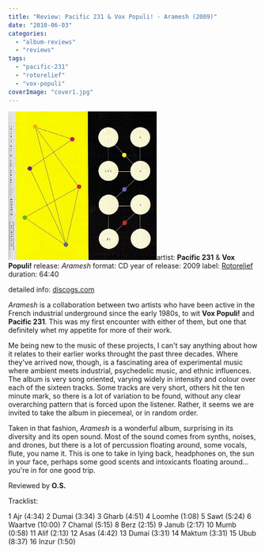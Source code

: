 ```yaml
---
title: "Review: Pacific 231 & Vox Populi! - Aramesh (2009)"
date: "2010-06-03"
categories: 
  - "album-reviews"
  - "reviews"
tags: 
  - "pacific-231"
  - "rotorelief"
  - "vox-populi"
coverImage: "cover1.jpg"
---
```


[![](images/cover1.jpg "p321_vp_aramesh")](http://www.eveningoflight.nl/wordpress/wp-content/uploads/2010/06/cover1.jpg "p321_vp_aramesh")artist: **Pacific 231** & **Vox Populi!** release: _Aramesh_ format: CD year of release: 2009 label: [Rotorelief](http://www.rotorelief.com/) duration: 64:40

detailed info: [discogs.com](http://www.discogs.com/release/1848353)

_Aramesh_ is a collaboration between two artists who have been active in the French industrial underground since the early 1980s, to wit **Vox Populi!** and **Pacific 231**. This was my first encounter with either of them, but one that definitely whet my appetite for more of their work.

Me being new to the music of these projects, I can't say anything about how it relates to their earlier works throught the past three decades. Where they've arrived now, though, is a fascinating area of experimental music where ambient meets industrial, psychedelic music, and ethnic influences. The album is very song oriented, varying widely in intensity and colour over each of the sixteen tracks. Some tracks are very short, others hit the ten minute mark, so there is a lot of variation to be found, without any clear overarching pattern that is forced upon the listener. Rather, it seems we are invited to take the album in piecemeal, or in random order.

Taken in that fashion, _Aramesh_ is a wonderful album, surprising in its diversity and its open sound. Most of the sound comes from synths, noises, and drones, but there is a lot of percussion floating around, some vocals, flute, you name it. This is one to take in lying back, headphones on, the sun in your face, perhaps some good scents and intoxicants floating around... you're in for one good trip.

Reviewed by **O.S.**

Tracklist:

1 Ajr (4:34) 2 Dumai (3:34) 3 Gharb (4:51) 4 Loomhe (1:08) 5 Sawt (5:24) 6 Waartve (10:00) 7 Chamal (5:15) 8 Berz (2:15) 9 Janub (2:17) 10 Mumb (0:58) 11 Alif (2:13) 12 Asas (4:42) 13 Dumai (3:31) 14 Maktum (3:31) 15 Ubub (8:37) 16 Inzur (1:50)
